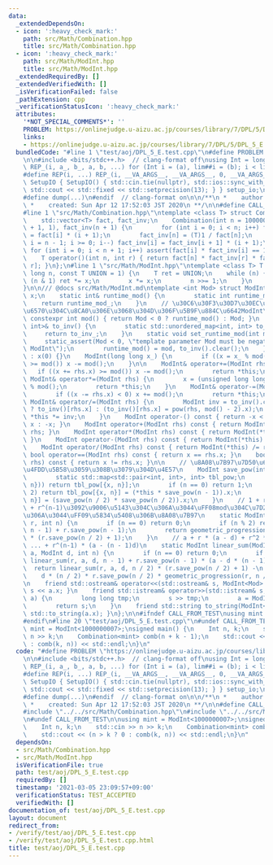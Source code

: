```yaml
---
data:
  _extendedDependsOn:
  - icon: ':heavy_check_mark:'
    path: src/Math/Combination.hpp
    title: src/Math/Combination.hpp
  - icon: ':heavy_check_mark:'
    path: src/Math/ModInt.hpp
    title: src/Math/ModInt.hpp
  _extendedRequiredBy: []
  _extendedVerifiedWith: []
  _isVerificationFailed: false
  _pathExtension: cpp
  _verificationStatusIcon: ':heavy_check_mark:'
  attributes:
    '*NOT_SPECIAL_COMMENTS*': ''
    PROBLEM: https://onlinejudge.u-aizu.ac.jp/courses/library/7/DPL/5/DPL_5_E
    links:
    - https://onlinejudge.u-aizu.ac.jp/courses/library/7/DPL/5/DPL_5_E
  bundledCode: "#line 1 \"test/aoj/DPL_5_E.test.cpp\"\n#define PROBLEM \"https://onlinejudge.u-aizu.ac.jp/courses/library/7/DPL/5/DPL_5_E\"\
    \n\n#include <bits/stdc++.h>  // clang-format off\nusing Int = long long;\n#define\
    \ REP_(i, a_, b_, a, b, ...) for (Int i = (a), lim##i = (b); i < lim##i; i++)\n\
    #define REP(i, ...) REP_(i, __VA_ARGS__, __VA_ARGS__, 0, __VA_ARGS__)\nstruct\
    \ SetupIO { SetupIO() { std::cin.tie(nullptr), std::ios::sync_with_stdio(false),\
    \ std::cout << std::fixed << std::setprecision(13); } } setup_io;\n#ifndef _MY_DEBUG\n\
    #define dump(...)\n#endif  // clang-format on\n\n/**\n *    author:  knshnb\n\
    \ *    created: Sun Apr 12 17:52:03 JST 2020\n **/\n\n#define CALL_FROM_TEST\n\
    #line 1 \"src/Math/Combination.hpp\"\ntemplate <class T> struct Combination {\n\
    \    std::vector<T> fact, fact_inv;\n    Combination(int n = 1000003) : fact(n\
    \ + 1, 1), fact_inv(n + 1) {\n        for (int i = 0; i < n; i++) fact[i + 1]\
    \ = fact[i] * (i + 1);\n        fact_inv[n] = (T)1 / fact[n];\n        for (int\
    \ i = n - 1; i >= 0; i--) fact_inv[i] = fact_inv[i + 1] * (i + 1);\n        //\
    \ for (int i = 0; i < n + 1; i++) assert(fact[i] * fact_inv[i] == 1);\n    }\n\
    \    T operator()(int n, int r) { return fact[n] * fact_inv[r] * fact_inv[n -\
    \ r]; }\n};\n#line 1 \"src/Math/ModInt.hpp\"\ntemplate <class T> T pow(T x, long\
    \ long n, const T UNION = 1) {\n    T ret = UNION;\n    while (n) {\n        if\
    \ (n & 1) ret *= x;\n        x *= x;\n        n >>= 1;\n    }\n    return ret;\n\
    }\n\n/// @docs src/Math/ModInt.md\ntemplate <int Mod> struct ModInt {\n    int\
    \ x;\n    static int& runtime_mod() {\n        static int runtime_mod_;\n    \
    \    return runtime_mod_;\n    }\n    // \u30C6\u30F3\u30D7\u30EC\u30FC\u30C8\u5F15\
    \u6570\u304C\u8CA0\u306E\u3068\u304D\u306F\u5B9F\u884C\u6642ModInt\n    static\
    \ constexpr int mod() { return Mod < 0 ? runtime_mod() : Mod; }\n    static std::unordered_map<int,\
    \ int>& to_inv() {\n        static std::unordered_map<int, int> to_inv_;\n   \
    \     return to_inv_;\n    }\n    static void set_runtime_mod(int mod) {\n   \
    \     static_assert(Mod < 0, \"template parameter Mod must be negative for runtime\
    \ ModInt\");\n        runtime_mod() = mod, to_inv().clear();\n    }\n    ModInt()\
    \ : x(0) {}\n    ModInt(long long x_) {\n        if ((x = x_ % mod() + mod())\
    \ >= mod()) x -= mod();\n    }\n\n    ModInt& operator+=(ModInt rhs) {\n     \
    \   if ((x += rhs.x) >= mod()) x -= mod();\n        return *this;\n    }\n   \
    \ ModInt& operator*=(ModInt rhs) {\n        x = (unsigned long long)x * rhs.x\
    \ % mod();\n        return *this;\n    }\n    ModInt& operator-=(ModInt rhs) {\n\
    \        if ((x -= rhs.x) < 0) x += mod();\n        return *this;\n    }\n   \
    \ ModInt& operator/=(ModInt rhs) {\n        ModInt inv = to_inv().count(rhs.x)\
    \ ? to_inv()[rhs.x] : (to_inv()[rhs.x] = pow(rhs, mod() - 2).x);\n        return\
    \ *this *= inv;\n    }\n    ModInt operator-() const { return -x < 0 ? mod() -\
    \ x : -x; }\n    ModInt operator+(ModInt rhs) const { return ModInt(*this) +=\
    \ rhs; }\n    ModInt operator*(ModInt rhs) const { return ModInt(*this) *= rhs;\
    \ }\n    ModInt operator-(ModInt rhs) const { return ModInt(*this) -= rhs; }\n\
    \    ModInt operator/(ModInt rhs) const { return ModInt(*this) /= rhs; }\n   \
    \ bool operator==(ModInt rhs) const { return x == rhs.x; }\n    bool operator!=(ModInt\
    \ rhs) const { return x != rhs.x; }\n\n    // \u8A08\u7B97\u7D50\u679C\u3092map\u306B\
    \u4FDD\u5B58\u3059\u308B\u3079\u304D\u4E57\n    ModInt save_pow(int n) const {\n\
    \        static std::map<std::pair<int, int>, int> tbl_pow;\n        if (tbl_pow.count({x,\
    \ n})) return tbl_pow[{x, n}];\n        if (n == 0) return 1;\n        if (n %\
    \ 2) return tbl_pow[{x, n}] = (*this * save_pow(n - 1)).x;\n        return tbl_pow[{x,\
    \ n}] = (save_pow(n / 2) * save_pow(n / 2)).x;\n    }\n    // 1 + r + r^2 + ...\
    \ + r^(n-1)\u3092\u9006\u5143\u304C\u306A\u3044\uFF08mod\u304C\u7D20\u6570\u3067\
    \u306A\u3044\uFF09\u5834\u5408\u306B\u8A08\u7B97\n    static ModInt geometric_progression(ModInt\
    \ r, int n) {\n        if (n == 0) return 0;\n        if (n % 2) return geometric_progression(r,\
    \ n - 1) + r.save_pow(n - 1);\n        return geometric_progression(r, n / 2)\
    \ * (r.save_pow(n / 2) + 1);\n    }\n    // a + r * (a - d) + r^2 * (a - 2d) +\
    \ ... + r^(n-1) * (a - (n - 1)d)\n    static ModInt linear_sum(ModInt r, ModInt\
    \ a, ModInt d, int n) {\n        if (n == 0) return 0;\n        if (n % 2) return\
    \ linear_sum(r, a, d, n - 1) + r.save_pow(n - 1) * (a - d * (n - 1));\n      \
    \  return linear_sum(r, a, d, n / 2) * (r.save_pow(n / 2) + 1) -\n           \
    \    d * (n / 2) * r.save_pow(n / 2) * geometric_progression(r, n / 2);\n    }\n\
    \n    friend std::ostream& operator<<(std::ostream& s, ModInt<Mod> a) { return\
    \ s << a.x; }\n    friend std::istream& operator>>(std::istream& s, ModInt<Mod>&\
    \ a) {\n        long long tmp;\n        s >> tmp;\n        a = ModInt<Mod>(tmp);\n\
    \        return s;\n    }\n    friend std::string to_string(ModInt<Mod> a) { return\
    \ std::to_string(a.x); }\n};\n\n#ifndef CALL_FROM_TEST\nusing mint = ModInt<1000000007>;\n\
    #endif\n#line 20 \"test/aoj/DPL_5_E.test.cpp\"\n#undef CALL_FROM_TEST\n\nusing\
    \ mint = ModInt<1000000007>;\nsigned main() {\n    Int n, k;\n    std::cin >>\
    \ n >> k;\n    Combination<mint> comb(n + k - 1);\n    std::cout << (n > k ? 0\
    \ : comb(k, n)) << std::endl;\n}\n"
  code: "#define PROBLEM \"https://onlinejudge.u-aizu.ac.jp/courses/library/7/DPL/5/DPL_5_E\"\
    \n\n#include <bits/stdc++.h>  // clang-format off\nusing Int = long long;\n#define\
    \ REP_(i, a_, b_, a, b, ...) for (Int i = (a), lim##i = (b); i < lim##i; i++)\n\
    #define REP(i, ...) REP_(i, __VA_ARGS__, __VA_ARGS__, 0, __VA_ARGS__)\nstruct\
    \ SetupIO { SetupIO() { std::cin.tie(nullptr), std::ios::sync_with_stdio(false),\
    \ std::cout << std::fixed << std::setprecision(13); } } setup_io;\n#ifndef _MY_DEBUG\n\
    #define dump(...)\n#endif  // clang-format on\n\n/**\n *    author:  knshnb\n\
    \ *    created: Sun Apr 12 17:52:03 JST 2020\n **/\n\n#define CALL_FROM_TEST\n\
    #include \"../../src/Math/Combination.hpp\"\n#include \"../../src/Math/ModInt.hpp\"\
    \n#undef CALL_FROM_TEST\n\nusing mint = ModInt<1000000007>;\nsigned main() {\n\
    \    Int n, k;\n    std::cin >> n >> k;\n    Combination<mint> comb(n + k - 1);\n\
    \    std::cout << (n > k ? 0 : comb(k, n)) << std::endl;\n}\n"
  dependsOn:
  - src/Math/Combination.hpp
  - src/Math/ModInt.hpp
  isVerificationFile: true
  path: test/aoj/DPL_5_E.test.cpp
  requiredBy: []
  timestamp: '2021-03-05 23:09:57+09:00'
  verificationStatus: TEST_ACCEPTED
  verifiedWith: []
documentation_of: test/aoj/DPL_5_E.test.cpp
layout: document
redirect_from:
- /verify/test/aoj/DPL_5_E.test.cpp
- /verify/test/aoj/DPL_5_E.test.cpp.html
title: test/aoj/DPL_5_E.test.cpp
---
```

